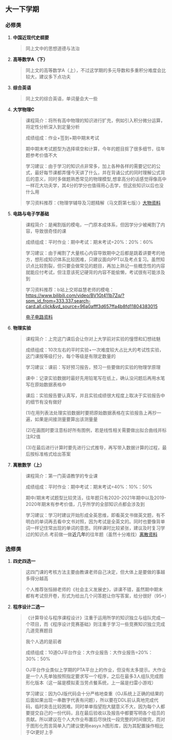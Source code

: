 ## 大一下学期

### 必修类

1. **中国近现代史纲要**
   >同上文中的思想道德与法治

2. **高等数学A（下）**
   >同上文的高等数学A（上），不过这学期的多元导数和多重积分难度会比较大，建议多下点功夫

3. **综合英语**
   >同上文的综合英语，单词量会大一些

4. **大学物理C**
   >课程简介：将所有高中物理的知识进行扩充，例如引入积分微分运算，将定性分析深入到定量分析
   >
   >成绩组成：作业+签到+期中期末考试
   >
   >期中期末考试题型为选择填空和计算，今年的题目抠了很多细节，往年题参考价值不大
   >
   >学习建议：由于学习的知识点非常多，加上各种各样的需要记忆的公式，最好每节课都弄懂今天讲了什么，并在背诵公式的同时理解公式背后的意义，同时多做题熟悉常见的物理模型,想拿高分的话感觉得像高中一样花大功夫学，其4分的学分也值得用心去学，但这些知识以后也没什么用
   >
   >学习资料推荐：《物理学辅导及习题精解（马文蔚第七版）》[大物资料](大一下/大学物理C "点击查看详情")

5. **电路与电子学基础**
   >课程简介：是阉割版的模电，一门原本成体系，但因学分少被阉割了内容，导致很奇怪的课
   >
   >成绩组成：平时作业：期中考试：期末考试=20%：20%：60%
   >
   >学习建议：由于阉割了大量核心内容导致期中之后都是跳着讲要考的地方，想形成知识体系比较困难，只建议面向PPT以及考点复习。虽然知识点比较割裂，但只要会做常见的题目，再加上熟记一些概念性的内容就能应付考试，但注意该死记硬背的内容不能偷懒，考试很有可能涉及到
   >
   >学习资料推荐：b站上交郑益慧老师的模电：https://www.bilibili.com/video/BV1Gt411b7Zq/?spm_id_from=333.337.search-card.all.click&vd_source=96a0afff3d657ffa4b8fd11804383015
   >
   >[电子电路资料](大一下/电路与电子学基础 "点击查看详情")

6. **物理实验**
   >课程简介：上完这门课后会让你对上大学前对实验的憧憬和幻想祛魅
   >
   >成绩组成：10次左右的平时实验+一次难度较大占比大的考试性实验，这门课按等级打分，每个等级是有限定数量的
   >
   >学习建议：课前：写好预习报告，预习一些要做的实验的物理学原理
   >
   >课中：记录实验数据时最好先用铅笔写在纸上，确认没问题后再用水笔写在原始数据表格中
   >
   >课后：实验报告要认真写，并且实验成绩很大程度上取决于实验报告中的细节有没有做好
   >
   >(1)在用列表法处理实验数据时要把原始数据表格在实验报告上再抄一遍，如果是间接测量要算出该测量量
   >
   >(2)在画图时要注意标好所有图例，若是线性相关需要做出拟合曲线并标注R2值
   >
   >(3)在最后进行计算时要先进行公式推导，再写带入数据计算的过程，最后按标准格式给出答案

7. **离散数学（上）**
   >课程简介：第一门英语教学的专业课
   >
   >成绩组成：平时作业：期中考试：期末考试=40%：10%：50%
   >
   >期中/期末考试题型比较灵活，往年题只有2020-2021年期中以及2019-2020年期末有参考价值，几乎所学的全部知识点都会涉及到
   >
   >学习建议：学习时建议开始形成全英思维，即看英文书做英文题，有不明白的单词再去看中文书对照，因为考试是全英文的。同时也要像背单词一样记住常出现的单词的意思。同样课时比较紧张，建议及时复习学过的知识点.考前做一做**近几年**的往年题（虽然十分难找）[离散资料](大一下/离散数学 "点击查看详情")

### 选修类

1. **四史四选一**
   >这四门课的考核方法主要由教课老师自己决定，但大体上是要做的事越多得分越高
   >
   >个人推荐张恒赫老师的《社会主义发展史》，讲课不错，虽然期中期末都有考试但开卷，形式为给出几个问答题让你写答案，给分很好（95+）

2. **程序设计二选一**
   >《计算导论与程序课程设计》注重于运用所学的知识独立与组队完成一个项目，而《程序设计竞赛基础》则注重于学习一些竞赛知识独立完成几道竞赛题目
   >
   >我个人选的是前者
   >
   >成绩组成：10道OJ平台作业：大作业报告：大作业报告=20%：30%：50%
   >
   >OJ平台作业类似上学期的PTA平台上的作业，但没有太多提示。大作业是一个人先单独按照指定要求写一个程序，之后在最多3人组队完成图形化版本（这一届是模拟麦当劳点餐系统，上一届是扫雷小游戏）
   >
   >学习建议：因为OJ版代码会十分严格地查重（OJ系统上正确的结果的后面如果出现一串数字代表有问题），所以要在DDL前认真地完成代码，临时突击比较困难。同时单单指望抱大腿意义不大，因为每个人都要提交自己的一份代码，且在最后验收以及报告中都要写明各个组员的贡献。所以建议在个人大作业布置后尽快找一段完整的时间做完，而对于图形化而言简单入门建议使用easyx.h图形库，因为其配置操作相比于Qt更好上手
